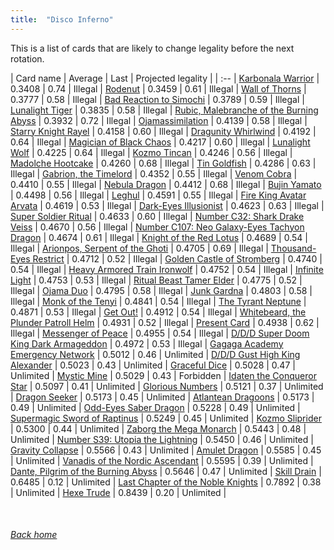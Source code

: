 ```yaml
---
title:  "Disco Inferno"
---
```


This is a list of cards that are likely to change legality before the next rotation.

| Card name | Average | Last | Projected legality |
| :-- |
[Karbonala Warrior](https://db.ygoprodeck.com/card/?search=Karbonala%20Warrior) | 0.3408 | 0.74 | Illegal |
[Rodenut](https://db.ygoprodeck.com/card/?search=Rodenut) | 0.3459 | 0.61 | Illegal |
[Wall of Thorns](https://db.ygoprodeck.com/card/?search=Wall%20of%20Thorns) | 0.3777 | 0.58 | Illegal |
[Bad Reaction to Simochi](https://db.ygoprodeck.com/card/?search=Bad%20Reaction%20to%20Simochi) | 0.3789 | 0.59 | Illegal |
[Lunalight Tiger](https://db.ygoprodeck.com/card/?search=Lunalight%20Tiger) | 0.3835 | 0.58 | Illegal |
[Rubic, Malebranche of the Burning Abyss](https://db.ygoprodeck.com/card/?search=Rubic,%20Malebranche%20of%20the%20Burning%20Abyss) | 0.3932 | 0.72 | Illegal |
[Ojamassimilation](https://db.ygoprodeck.com/card/?search=Ojamassimilation) | 0.4139 | 0.58 | Illegal |
[Starry Knight Rayel](https://db.ygoprodeck.com/card/?search=Starry%20Knight%20Rayel) | 0.4158 | 0.60 | Illegal |
[Dragunity Whirlwind](https://db.ygoprodeck.com/card/?search=Dragunity%20Whirlwind) | 0.4192 | 0.64 | Illegal |
[Magician of Black Chaos](https://db.ygoprodeck.com/card/?search=Magician%20of%20Black%20Chaos) | 0.4217 | 0.60 | Illegal |
[Lunalight Wolf](https://db.ygoprodeck.com/card/?search=Lunalight%20Wolf) | 0.4225 | 0.64 | Illegal |
[Kozmo Tincan](https://db.ygoprodeck.com/card/?search=Kozmo%20Tincan) | 0.4246 | 0.56 | Illegal |
[Madolche Hootcake](https://db.ygoprodeck.com/card/?search=Madolche%20Hootcake) | 0.4260 | 0.68 | Illegal |
[Tin Goldfish](https://db.ygoprodeck.com/card/?search=Tin%20Goldfish) | 0.4286 | 0.63 | Illegal |
[Gabrion, the Timelord](https://db.ygoprodeck.com/card/?search=Gabrion,%20the%20Timelord) | 0.4352 | 0.55 | Illegal |
[Venom Cobra](https://db.ygoprodeck.com/card/?search=Venom%20Cobra) | 0.4410 | 0.55 | Illegal |
[Nebula Dragon](https://db.ygoprodeck.com/card/?search=Nebula%20Dragon) | 0.4412 | 0.68 | Illegal |
[Bujin Yamato](https://db.ygoprodeck.com/card/?search=Bujin%20Yamato) | 0.4498 | 0.56 | Illegal |
[Leghul](https://db.ygoprodeck.com/card/?search=Leghul) | 0.4591 | 0.55 | Illegal |
[Fire King Avatar Arvata](https://db.ygoprodeck.com/card/?search=Fire%20King%20Avatar%20Arvata) | 0.4619 | 0.53 | Illegal |
[Dark-Eyes Illusionist](https://db.ygoprodeck.com/card/?search=Dark-Eyes%20Illusionist) | 0.4623 | 0.63 | Illegal |
[Super Soldier Ritual](https://db.ygoprodeck.com/card/?search=Super%20Soldier%20Ritual) | 0.4633 | 0.60 | Illegal |
[Number C32: Shark Drake Veiss](https://db.ygoprodeck.com/card/?search=Number%20C32:%20Shark%20Drake%20Veiss) | 0.4670 | 0.56 | Illegal |
[Number C107: Neo Galaxy-Eyes Tachyon Dragon](https://db.ygoprodeck.com/card/?search=Number%20C107:%20Neo%20Galaxy-Eyes%20Tachyon%20Dragon) | 0.4674 | 0.61 | Illegal |
[Knight of the Red Lotus](https://db.ygoprodeck.com/card/?search=Knight%20of%20the%20Red%20Lotus) | 0.4689 | 0.54 | Illegal |
[Arionpos, Serpent of the Ghoti](https://db.ygoprodeck.com/card/?search=Arionpos,%20Serpent%20of%20the%20Ghoti) | 0.4705 | 0.69 | Illegal |
[Thousand-Eyes Restrict](https://db.ygoprodeck.com/card/?search=Thousand-Eyes%20Restrict) | 0.4712 | 0.52 | Illegal |
[Golden Castle of Stromberg](https://db.ygoprodeck.com/card/?search=Golden%20Castle%20of%20Stromberg) | 0.4740 | 0.54 | Illegal |
[Heavy Armored Train Ironwolf](https://db.ygoprodeck.com/card/?search=Heavy%20Armored%20Train%20Ironwolf) | 0.4752 | 0.54 | Illegal |
[Infinite Light](https://db.ygoprodeck.com/card/?search=Infinite%20Light) | 0.4753 | 0.53 | Illegal |
[Ritual Beast Tamer Elder](https://db.ygoprodeck.com/card/?search=Ritual%20Beast%20Tamer%20Elder) | 0.4775 | 0.52 | Illegal |
[Ojama Duo](https://db.ygoprodeck.com/card/?search=Ojama%20Duo) | 0.4795 | 0.58 | Illegal |
[Junk Gardna](https://db.ygoprodeck.com/card/?search=Junk%20Gardna) | 0.4803 | 0.58 | Illegal |
[Monk of the Tenyi](https://db.ygoprodeck.com/card/?search=Monk%20of%20the%20Tenyi) | 0.4841 | 0.54 | Illegal |
[The Tyrant Neptune](https://db.ygoprodeck.com/card/?search=The%20Tyrant%20Neptune) | 0.4871 | 0.53 | Illegal |
[Get Out!](https://db.ygoprodeck.com/card/?search=Get%20Out!) | 0.4912 | 0.54 | Illegal |
[Whitebeard, the Plunder Patroll Helm](https://db.ygoprodeck.com/card/?search=Whitebeard,%20the%20Plunder%20Patroll%20Helm) | 0.4931 | 0.52 | Illegal |
[Present Card](https://db.ygoprodeck.com/card/?search=Present%20Card) | 0.4938 | 0.62 | Illegal |
[Messenger of Peace](https://db.ygoprodeck.com/card/?search=Messenger%20of%20Peace) | 0.4955 | 0.54 | Illegal |
[D/D/D Super Doom King Dark Armageddon](https://db.ygoprodeck.com/card/?search=D/D/D%20Super%20Doom%20King%20Dark%20Armageddon) | 0.4972 | 0.53 | Illegal |
[Gagaga Academy Emergency Network](https://db.ygoprodeck.com/card/?search=Gagaga%20Academy%20Emergency%20Network) | 0.5012 | 0.46 | Unlimited |
[D/D/D Gust High King Alexander](https://db.ygoprodeck.com/card/?search=D/D/D%20Gust%20High%20King%20Alexander) | 0.5023 | 0.43 | Unlimited |
[Graceful Dice](https://db.ygoprodeck.com/card/?search=Graceful%20Dice) | 0.5028 | 0.47 | Unlimited |
[Mystic Mine](https://db.ygoprodeck.com/card/?search=Mystic%20Mine) | 0.5029 | 0.43 | Forbidden |
[Idaten the Conqueror Star](https://db.ygoprodeck.com/card/?search=Idaten%20the%20Conqueror%20Star) | 0.5097 | 0.41 | Unlimited |
[Glorious Numbers](https://db.ygoprodeck.com/card/?search=Glorious%20Numbers) | 0.5121 | 0.37 | Unlimited |
[Dragon Seeker](https://db.ygoprodeck.com/card/?search=Dragon%20Seeker) | 0.5173 | 0.45 | Unlimited |
[Atlantean Dragoons](https://db.ygoprodeck.com/card/?search=Atlantean%20Dragoons) | 0.5173 | 0.49 | Unlimited |
[Odd-Eyes Saber Dragon](https://db.ygoprodeck.com/card/?search=Odd-Eyes%20Saber%20Dragon) | 0.5228 | 0.49 | Unlimited |
[Supermagic Sword of Raptinus](https://db.ygoprodeck.com/card/?search=Supermagic%20Sword%20of%20Raptinus) | 0.5249 | 0.45 | Unlimited |
[Kozmo Sliprider](https://db.ygoprodeck.com/card/?search=Kozmo%20Sliprider) | 0.5300 | 0.44 | Unlimited |
[Zaborg the Mega Monarch](https://db.ygoprodeck.com/card/?search=Zaborg%20the%20Mega%20Monarch) | 0.5443 | 0.48 | Unlimited |
[Number S39: Utopia the Lightning](https://db.ygoprodeck.com/card/?search=Number%20S39:%20Utopia%20the%20Lightning) | 0.5450 | 0.46 | Unlimited |
[Gravity Collapse](https://db.ygoprodeck.com/card/?search=Gravity%20Collapse) | 0.5566 | 0.43 | Unlimited |
[Amulet Dragon](https://db.ygoprodeck.com/card/?search=Amulet%20Dragon) | 0.5585 | 0.45 | Unlimited |
[Vanadis of the Nordic Ascendant](https://db.ygoprodeck.com/card/?search=Vanadis%20of%20the%20Nordic%20Ascendant) | 0.5595 | 0.39 | Unlimited |
[Dante, Pilgrim of the Burning Abyss](https://db.ygoprodeck.com/card/?search=Dante,%20Pilgrim%20of%20the%20Burning%20Abyss) | 0.5646 | 0.47 | Unlimited |
[Skill Drain](https://db.ygoprodeck.com/card/?search=Skill%20Drain) | 0.6485 | 0.12 | Unlimited |
[Last Chapter of the Noble Knights](https://db.ygoprodeck.com/card/?search=Last%20Chapter%20of%20the%20Noble%20Knights) | 0.7892 | 0.38 | Unlimited |
[Hexe Trude](https://db.ygoprodeck.com/card/?search=Hexe%20Trude) | 0.8439 | 0.20 | Unlimited |

<br>

###### [Back home](index)